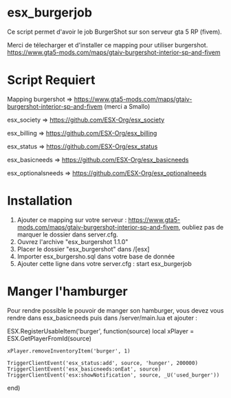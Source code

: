 # esx_burgerjob
Ce script permet d'avoir le job BurgerShot sur son serveur gta 5 RP (fivem).

Merci de télecharger et d'installer ce mapping pour utiliser burgershot.
https://www.gta5-mods.com/maps/gtaiv-burgershot-interior-sp-and-fivem

# Script Requiert
Mapping burgershot => https://www.gta5-mods.com/maps/gtaiv-burgershot-interior-sp-and-fivem  (merci a Smallo)

esx_society => https://github.com/ESX-Org/esx_society

esx_billing => https://github.com/ESX-Org/esx_billing

esx_status => https://github.com/ESX-Org/esx_status

esx_basicneeds => https://github.com/ESX-Org/esx_basicneeds

esx_optionalsneeds => https://github.com/ESX-Org/esx_optionalneeds

# Installation
1) Ajouter ce mapping sur votre serveur : https://www.gta5-mods.com/maps/gtaiv-burgershot-interior-sp-and-fivem, oubliez pas de marquer le dossier dans server.cfg.
2) Ouvrez l'archive "esx_burgershot 1.1.0"
3) Placer le dossier "esx_burgershot" dans /[esx]
4) Importer esx_burgersho.sql dans votre base de donnée
5) Ajouter cette ligne dans votre server.cfg : start esx_burgerjob

# Manger l'hamburger
Pour rendre possible le pouvoir de manger son hamburger, vous devez vous rendre dans esx_basicneeds puis dans /server/main.lua et ajouter : 

ESX.RegisterUsableItem('burger', function(source)
	local xPlayer = ESX.GetPlayerFromId(source)

	xPlayer.removeInventoryItem('burger', 1)

	TriggerClientEvent('esx_status:add', source, 'hunger', 200000)
	TriggerClientEvent('esx_basicneeds:onEat', source)
	TriggerClientEvent('esx:showNotification', source, _U('used_burger'))
end)
